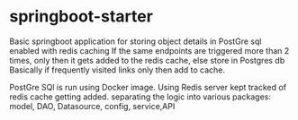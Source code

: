 # springboot-starter
Basic springboot application for storing object details in PostGre sql enabled with redis caching
If the same endpoints are triggered more than 2 times, only then it gets added to the redis cache, else store in Postgres db
Basically if frequently visited links only then add to cache.


PostGre SQl is run using Docker image.
Using Redis server kept tracked of redis cache getting added.
separating the logic into various packages: model, DAO, Datasource, config, service,API
